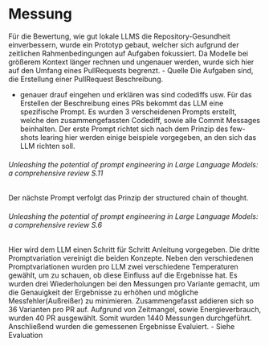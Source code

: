 # Messung

Für die Bewertung, wie gut lokale LLMS die Repository-Gesundheit einverbessern, wurde ein Prototyp gebaut, welcher sich aufgrund der zeitlichen Rahmenbedingungen auf Aufgaben fokussiert.
Da Modelle bei größerem Kontext länger rechnen und ungenauer werden, wurde sich hier auf den Umfang eines PullRequests begrenzt. - Quelle
Die Aufgaben sind, die Erstellung einer PullRequest Beschreibung.
- genauer drauf eingehen und erklären was sind codediffs usw.
Für das Erstellen der Beschreibung eines PRs bekommt das LLM eine spezifische Prompt.
Es wurden 3 verscheidenen Prompts erstellt, welche den zusammengefassten Codediff, sowie alle Commit Messages beinhalten.
Der erste Prompt richtet sich nach dem Prinzip des few-shots learing hier werden einige beispiele vorgegeben, an den sich das LLM richten soll.
###### Unleashing the potential of prompt engineering in Large Language Models: a comprehensive review S.11
Der nächste Prompt verfolgt das Prinzip der structured chain of thought.
###### Unleashing the potential of prompt engineering in Large Language Models: a comprehensive review S.6
Hier wird dem LLM einen Schritt für Schritt Anleitung vorgegeben.
Die dritte Promptvariation vereinigt die beiden Konzepte.
Neben den verschiedenen Promptvariationen wurden pro LLM zwei verschiedene Temperaturen gewählt, um zu schauen, ob diese Einfluss auf die Ergebnisse hat.
Es wurden drei Wiederholungen bei den Messungen pro Variante gemacht, um die Genauigkeit der Ergebnisse zu erhöhen und mögliche Messfehler(Außreißer) zu minimieren.
Zusammengefasst addieren sich so 36 Varianten pro PR auf.
Aufgrund von Zeitmangel, sowie Energieverbrauch, wurden 40 PR ausgewählt.
Somit wurden 1440 Messungen durchgeführt.
Anschließend wurden die gemessenen Ergebnisse Evaluiert. - Siehe Evaluation
<!-- Das Code-Review des PRs funktioniert ähnlich, wobei jedoch ein andere Prompt verwendet wird und nur der Codediff. -->
